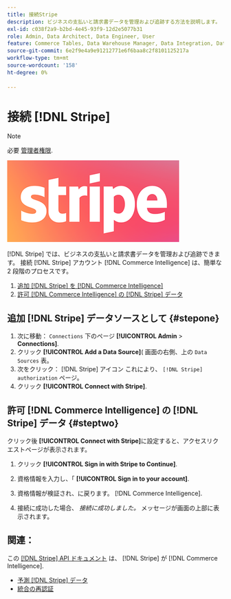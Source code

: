 ```yaml
---
title: 接続Stripe
description: ビジネスの支払いと請求書データを管理および追跡する方法を説明します。
exl-id: c038f2a9-b2bd-4e45-93f9-12d2e5077b31
role: Admin, Data Architect, Data Engineer, User
feature: Commerce Tables, Data Warehouse Manager, Data Integration, Data Import/Export
source-git-commit: 6e2f9e4a9e91212771e6f6baa8c2f8101125217a
workflow-type: tm+mt
source-wordcount: '158'
ht-degree: 0%

---
```


# 接続 [!DNL Stripe]

>[!NOTE]
>
>必要 [管理者権限](../../../administrator/user-management/user-management.md).

![](../../../assets/stripe-logo.png)

[!DNL Stripe] では、ビジネスの支払いと請求書データを管理および追跡できます。 接続 [!DNL Stripe] アカウント [!DNL Commerce Intelligence] は、簡単な 2 段階のプロセスです。

1. [追加 [!DNL Stripe] を [!DNL Commerce Intelligence]](#stepone)
1. [許可 [!DNL Commerce Intelligence] の [!DNL Stripe] データ](#steptwo)

## 追加 [!DNL Stripe] データソースとして {#stepone}

1. 次に移動： `Connections` 下のページ **[!UICONTROL Admin** > **Connections]**.
1. クリック **[!UICONTROL Add a Data Source]**( 画面の右側、上の `Data Sources` 表。
1. 次をクリック： [!DNL Stripe] アイコン これにより、 `[!DNL Stripe] authorization` ページ。
1. クリック **[!UICONTROL Connect with Stripe]**.

## 許可 [!DNL Commerce Intelligence] の [!DNL Stripe] データ {#steptwo}

クリック後 **[!UICONTROL Connect with Stripe]**&#x200B;に設定すると、アクセスリクエストページが表示されます。

1. クリック **[!UICONTROL Sign in with Stripe to Continue]**.

1. 資格情報を入力し、「 **[!UICONTROL Sign in to your account]**.

1. 資格情報が検証され、に戻ります。 [!DNL Commerce Intelligence].

1. 接続に成功した場合、 *接続に成功しました。* メッセージが画面の上部に表示されます。

## 関連：

この [[!DNL Stripe] API ドキュメント](https://stripe.com/docs/api) は、 [!DNL Stripe] が [!DNL Commerce Intelligence].

* [予測 [!DNL Stripe] データ](../integrations/stripe-data.md)
* [統合の再認証](https://experienceleague.adobe.com/docs/commerce-knowledge-base/kb/how-to/mbi-reauthenticating-integrations.html)
